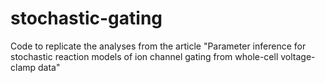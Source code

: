 # stochastic-gating
Code to replicate the analyses from the article "Parameter inference for stochastic reaction models of ion channel gating from whole-cell voltage-clamp data"
